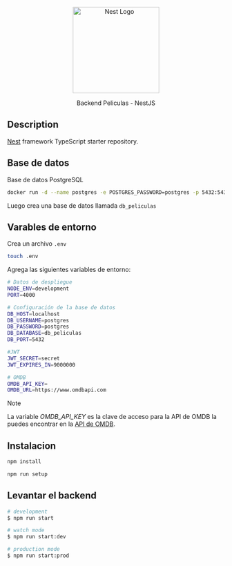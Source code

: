 <p align="center">
  <a href="http://nestjs.com/" target="blank"><img src="https://nestjs.com/img/logo-small.svg" width="200" alt="Nest Logo" /></a>
</p>

<p align="center">
Backend Peliculas - NestJS
</p>

## Description

[Nest](https://github.com/nestjs/nest) framework TypeScript starter repository.

## Base de datos

Base de datos PostgreSQL

```bash
docker run -d --name postgres -e POSTGRES_PASSWORD=postgres -p 5432:5432 postgres
```

Luego crea una base de datos llamada `db_peliculas`

## Varables de entorno

Crea un archivo `.env`

```bash
touch .env
```

Agrega las siguientes variables de entorno:

```bash
# Datos de despliegue
NODE_ENV=development
PORT=4000

# Configuración de la base de datos
DB_HOST=localhost
DB_USERNAME=postgres
DB_PASSWORD=postgres
DB_DATABASE=db_peliculas
DB_PORT=5432

#JWT
JWT_SECRET=secret
JWT_EXPIRES_IN=9000000

# OMDB
OMDB_API_KEY=
OMDB_URL=https://www.omdbapi.com
```

> [!NOTE]
> La variable _OMDB_API_KEY_ es la clave de acceso para la API de OMDB la puedes encontrar en la [API de OMDB](https://www.omdbapi.com/apikey.aspx).

## Instalacion

```bash
npm install

npm run setup
```

## Levantar el backend

```bash
# development
$ npm run start

# watch mode
$ npm run start:dev

# production mode
$ npm run start:prod
```
